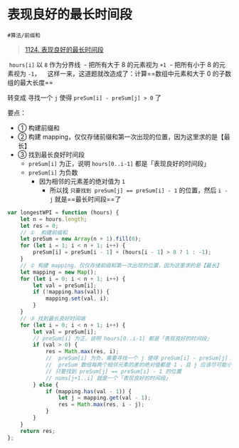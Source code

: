 
# 表现良好的最长时间段


`#算法/前缀和` 

>  [1124. 表现良好的最长时间段](https://leetcode.cn/problems/longest-well-performing-interval/)


 `hours[i]` 以 `8` 作为分界线
 - 把所有大于 8 的元素视为 `+1`
 - 把所有小于 8 的元素视为 `-1`，
 
 这样一来，这道题就改造成了：计算==数组中元素和大于 0 的子数组的最大长度==

转变成 寻找一个 `j` 使得 `preSum[i] - preSum[j] > 0` 了

要点：
- ① 构建前缀和
- ② 构建 mapping，仅仅存储前缀和第一次出现的位置，因为这里求的是【最长】
- ③ 找到最长良好时间段
	- `preSum[i]` 为正，说明 `hours[0..i-1]` 都是「表现良好的时间段」
	- `preSum[i]` 为负数
		- 因为相邻的元素差的绝对值为 `1`
			- 所以找 `只要找到 preSum[j] == preSum[i] - 1` 的位置，然后 `i - j` 就是==最长时间段==了

```javascript
var longestWPI = function (hours) {
    let n = hours.length;
    let res = 0;
    // ①  构建前缀和
    let preSum = new Array(n + 1).fill(0);
    for (let i = 1; i < n + 1; i++) {
        preSum[i] = preSum[i - 1] + (hours[i - 1] > 8 ? 1 : -1);
    }
    // ② 构建 mapping，仅仅存储前缀和第一次出现的位置，因为这里求的是【最长】
    let mapping = new Map();
    for (let i = 0; i < n + 1; i++) {
        let val = preSum[i];
        if (!mapping.has(val)) {
            mapping.set(val, i);
        }
    }
    // ③ 找到最长良好时间端
    for (let i = 0; i < n + 1; i++) {
        let val = preSum[i];
        // preSum[i] 为正，说明 hours[0..i-1] 都是「表现良好的时间段」
        if (val > 0) {
            res = Math.max(res, i);
            //  preSum[i] 为负，需要寻找一个 j 使得 preSum[i] - preSum[j] > 0
            //  preSum 数组每两个相邻元素的差的绝对值都是 1 ，且 j 应该尽可能小
            // 只要找到 preSum[j] == preSum[i] - 1 的位置
            // nums[j+1..i] 就是一个「表现良好的时间段」
        } else {
            if (mapping.has(val - 1)) {
                let j = mapping.get(val - 1);
                res = Math.max(res, i - j);
            }
        }
    }
    return res;
};
```